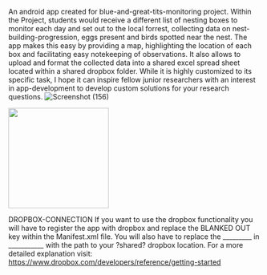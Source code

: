 An android app created for blue-and-great-tits-monitoring project. Within the Project, students would receive a different list of nesting boxes to monitor each day and set out to the local forrest, collecting data on nest-building-progression, eggs present and birds spotted near the nest.
The app makes this easy by providing a map, highlighting the location of each box and facilitating easy notekeeping of observations.
It also allows to upload and format the collected data into a shared excel spread sheet located within a shared dropbox folder.
While it is highly customized to its specific task, I hope it can inspire fellow junior researchers with an interest in app-development to develop custom solutions for your research questions.
![Screenshot (156)](https://github.com/user-attachments/assets/59e9def6-6d4d-4e17-a5e7-80d337bd2f05)

<img src="https://user-images.githubusercontent.com/link-to-your-image.png" width="200](https://github.com/user-attachments/assets/59e9def6-6d4d-4e17-a5e7-80d337bd2f05" />


DROPBOX-CONNECTION
If you want to use the dropbox functionality you will have to register the app with dropbox and replace the BLANKED OUT key within the Manifest.xml file.
You will also have to replace the _________ in ___________ with the path to your ?shared? dropbox location.
For a more detailed explanation visit: https://www.dropbox.com/developers/reference/getting-started
